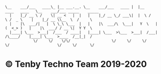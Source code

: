 ```txt___________          ___.           ___________           .__                    ___________                    
\__    ___/___   ____\_ |__ ___.__. \__    ___/___   ____ |  |__   ____   ____   \__    ___/___ _____    _____  
  |    |_/ __ \ /    \| __ <   |  |   |    |_/ __ \_/ ___\|  |  \ /    \ /  _ \    |    |_/ __ \\__  \  /     \
  |    |\  ___/|   |  \ \_\ \___  |   |    |\  ___/\  \___|   Y  \   |  (  <_> )   |    |\  ___/ / __ \|  Y Y  \
  |____| \___  >___|  /___  / ____|   |____| \___  >\___  >___|  /___|  /\____/    |____| \___  >____  /__|_|  /
             \/     \/    \/\/                   \/     \/     \/     \/                      \/     \/      \/

```
# © Tenby Techno Team 2019-2020
